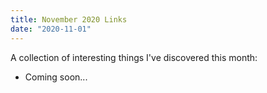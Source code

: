 ```yaml
---
title: November 2020 Links
date: "2020-11-01"
---
```


A collection of interesting things I've discovered this month:

- Coming soon...
